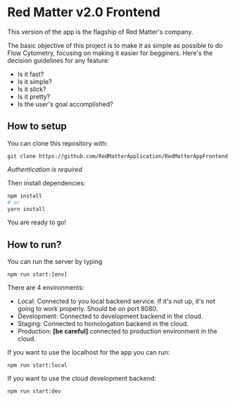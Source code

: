# Red Matter v2.0 Frontend

This version of the app is the flagship of Red Matter's company.

The basic objective of this project is to make it as simple as possible to do Flow Cytometry, focusing on making it easier for begginers. Here's the decision guidelines for any feature:

- Is it fast?
- Is it simple?
- Is it slick?
- Is it pretty?
- Is the user's goal accomplished?

## How to setup

You can clone this repository with:
```
git clone https://github.com/RedMatterApplication/RedMatterAppFrontend
```
*Authentication is required*

Then install dependencies:
```bash
npm install
# or
yarn install
```

You are ready to go!

## How to run?

You can run the server by typing
```
npm run start:[env]
```

There are 4 environments:
- Local: Connected to you local backend service. If it's not up, it's not going to work properly. Should be on port 8080.
- Development: Connected to development backend in the cloud.
- Staging: Connected to homologation backend in the cloud.
- Production: **[be careful]** connected to production environment in the cloud.

If you want to use the localhost for the app you can run:
```
npm run start:local
```

If you want to use the cloud development backend:
```
npm run start:dev
```
